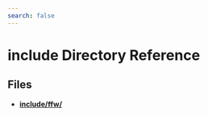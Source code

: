 ```yaml
---
search: false
---
```


# include Directory Reference

## Files

* **[include/ffw/](dir_10d34fb3c319d4949d954a4a53d8fd36.md)**

